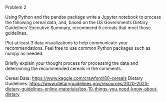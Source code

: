 Problem 2

Using Python and the pandas package write a Jupyter notebook to process the following cereal data, and, based on the US Governments Dietary Guidelines’ Executive Summary, recommend 5 cereals that meet those guidelines.

 

Plot at least 3 data visualizations to help communicate your recommendations. Feel free to use common Python packages such as numpy as needed.

 

Briefly explain your thought process for processing the data and determining the recommended cereals in the comments.

Cereal Data: https://www.kaggle.com/crawford/80-cereals
Dietary Guidelines: https://www.dietaryguidelines.gov/resources/2020-2025-dietary-guidelines-online-materials/top-10-things-you-need-know-about-dietary